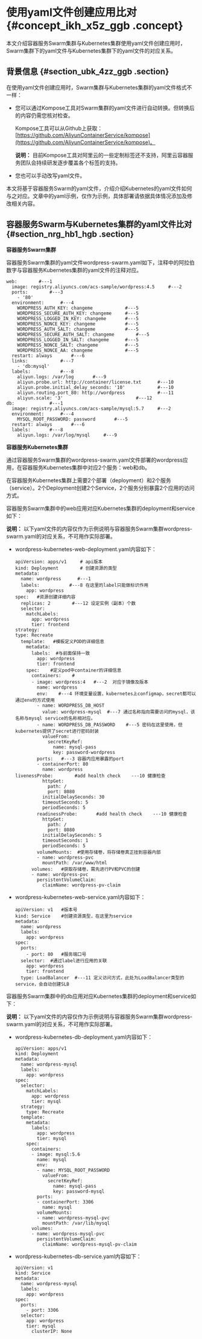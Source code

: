 # 使用yaml文件创建应用比对 {#concept_ikh_x5z_ggb .concept}

本文介绍容器服务Swarm集群与Kubernetes集群使用yaml文件创建应用时，Swarm集群下的yaml文件与Kubernetes集群下的yaml文件的对应关系。

## 背景信息 {#section_ubk_4zz_ggb .section}

在使用yaml文件创建应用时，Swarm集群与Kubernetes集群的yaml文件格式不一样：

-   您可以通过Kompose工具对Swarm集群的yaml文件进行自动转换。但转换后的内容仍需您核对检查。

    Kompose工具可以从Github上获取：[https://github.com/AliyunContainerService/kompose](https://github.com/AliyunContainerService/kompose)。

    **说明：** 目前Kompose工具对阿里云的一些定制标签还不支持，阿里云容器服务团队会持续研发逐步覆盖各个标签的支持。

-   您也可以手动改写yaml文件。

本文将基于容器服务Swarm的yaml文件，介绍介绍Kubernetes的yaml文件如何与之对应。文章中的yaml示例，仅作为示例，具体部署请依据具体情况添加及修改相关内容。

## 容器服务Swarm与Kubernetes集群的yaml文件比对 {#section_nrg_hb1_hgb .section}

**容器服务Swarm集群**

容器服务Swarm集群的yaml文件wordpress-swarm.yaml如下，注释中的阿拉伯数字与容器服务Kubernetes集群的yaml文件的注释对应。

```
web:		#---1
  image: registry.aliyuncs.com/acs-sample/wordpress:4.5		#---2
  ports:		#---3
    - '80'
  environment:		#---4
    WORDPRESS_AUTH_KEY: changeme			#---5
    WORDPRESS_SECURE_AUTH_KEY: changeme		#---5
    WORDPRESS_LOGGED_IN_KEY: changeme		#---5
    WORDPRESS_NONCE_KEY: changeme			#---5
    WORDPRESS_AUTH_SALT: changeme			#---5
    WORDPRESS_SECURE_AUTH_SALT: changeme		#---5
    WORDPRESS_LOGGED_IN_SALT: changeme		#---5
    WORDPRESS_NONCE_SALT: changeme			#---5
    WORDPRESS_NONCE_AA: changeme			#---5
  restart: always		#---6
  links:			#---7
    - 'db:mysql'
  labels:			#---8
    aliyun.logs: /var/log		#---9
    aliyun.probe.url: http://container/license.txt		#---10
    aliyun.probe.initial_delay_seconds: '10'			#---10
    aliyun.routing.port_80: http://wordpress			#---11
    aliyun.scale: '3'							#---12
db: 			#---1
  image: registry.aliyuncs.com/acs-sample/mysql:5.7		#---2
  environment:		#---4
    MYSQL_ROOT_PASSWORD: password		#---5
  restart: always		#---6
  labels:		#---8
    aliyun.logs: /var/log/mysql		#---9
```

**容器服务Kubernetes集群**

通过容器服务Swarm集群的wordpress-swarm.yaml文件部署的wordpress应用，在容器服务Kubernetes集群中对应2个服务：web和db。

在容器服务Kubernetes集群上需要2个部署（deployment）和2个服务（service）。2个Deployment创建2个Service，2个服务分别暴露2个应用的访问方式。

容器服务Swarm集群中的web应用对应Kubernetes集群的deployment和service如下：

**说明：** 以下yaml文件的内容仅作为示例说明与容器服务Swarm集群wordpress-swarm.yaml的对应关系，不可用作实际部署。

-   wordpress-kubernetes-web-deployment.yaml内容如下：

    ```
    apiVersion: apps/v1     # api版本
    kind: Deployment		# 创建资源的类型
    metadata:
      name: wordpress      #---1 
      labels:			#---8 在这里的label只能做标识作用
        app: wordpress
    spec:	#资源创建详细内容
      replicas: 2        #---12 设定实例（副本）个数
      selector:  
        matchLabels:
          app: wordpress
          tier: frontend
    strategy:
    type: Recreate
      template:   #模板定义POD的详细信息
        metadata:
          labels:  #与前面保持一致
            app: wordpress
            tier: frontend
        spec:    #定义pod中container的详细信息
          containers:    #
          - image: wordpress:4   #---2  对应于镜像及版本
            name: wordpress
            env:    #---4 环境变量设置，kubernetes上configmap，secret都可以通过env的方式使用
            - name: WORDPRESS_DB_HOST
              value: wordpress-mysql  #---7 通过名称指向需要访问的mysql，该名称与mysql service的名称相对应。
            - name: WORDPRESS_DB_PASSWORD    #---5 密码在这里使用，但kubernetes提供了secret进行密码封装
              valueFrom:
                secretKeyRef:
                  name: mysql-pass
                  key: password-wordpress
            ports:   #---3 容器内应用暴露的port
            - containerPort: 80
              name: wordpress
    livenessProbe:        #add health check    ---10 健康检查
              httpGet:
                path: /
                port: 8080
              initialDelaySeconds: 30
              timeoutSeconds: 5
              periodSeconds: 5
            readinessProbe:       #add health check	   ---10 健康检查
              httpGet:
                path: /
                port: 8080
              initialDelaySeconds: 5
              timeoutSeconds: 1
              periodSeconds: 5
            volumeMounts:  #使用存储卷，将存储卷真正挂到容器内部
            - name: wordpress-pvc
              mountPath: /var/www/html
          volumes:   #获取存储卷，需先进行PV和PVC的创建
          - name: wordpress-pvc
            persistentVolumeClaim:
              claimName: wordpress-pv-claim
    ```

-   wordpress-kubernetes-web-service.yaml内容如下：

    ```
    apiVersion: v1   #版本号
    kind: Service    #创建资源类型，在这里为service
    metadata:
      name: wordpress
      labels:
        app: wordpress
    spec:
      ports:
        - port: 80   #服务端口号
      selector:  #通过label进行应用的关联
        app: wordpress
        tier: frontend
      type: LoadBalancer  #---11 定义访问方式，此处为LoadBalancer类型的service，会自动创建SLB
    ```


容器服务Swarm集群中的db应用对应Kubernetes集群的deployment和service如下：

**说明：** 以下yaml文件的内容仅作为示例说明与容器服务Swarm集群wordpress-swarm.yaml的对应关系，不可用作实际部署。

-   wordpress-kubernetes-db-deployment.yaml内容如下：

    ```
    apiVersion: apps/v1
    kind: Deployment
    metadata:
      name: wordpress-mysql
      labels:
        app: wordpress
    spec:
      selector:
        matchLabels:
          app: wordpress
          tier: mysql
      strategy:
        type: Recreate
      template:
        metadata:
          labels:
            app: wordpress
            tier: mysql
        spec:
          containers:
          - image: mysql:5.6
            name: mysql
            env:
            - name: MYSQL_ROOT_PASSWORD
              valueFrom:
                secretKeyRef:
                  name: mysql-pass
                  key: password-mysql
            ports:
            - containerPort: 3306
              name: mysql
            volumeMounts:
            - name: wordpress-mysql-pvc
              mountPath: /var/lib/mysql
          volumes:
          - name: wordpress-mysql-pvc
            persistentVolumeClaim:
              claimName: wordpress-mysql-pv-claim
    ```

-   wordpress-kubernetes-db-service.yaml内容如下：

    ```
    apiVersion: v1
    kind: Service
    metadata:
      name: wordpress-mysql
      labels:
        app: wordpress
    spec:
      ports:
        - port: 3306
      selector:
        app: wordpress
        tier: mysql
          clusterIP: None
    ```


